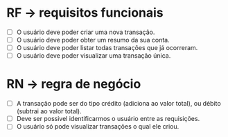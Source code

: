 # RF -> requisitos funcionais

- [ ] O usuário deve poder criar uma nova transação.
- [ ] O usuário deve poder obter um resumo da sua conta.
- [ ] O usuário deve poder listar todas transações que já ocorreram.
- [ ] O usuário deve poder visualizar uma transação única.

# RN -> regra de negócio

- [ ] A transação pode ser do tipo crédito (adiciona ao valor total), ou débito (subtrai ao valor total).
- [ ] Deve ser possivel identificarmos o usuário entre as requisições.
- [ ] O usuário só pode visualizar transações o qual ele criou.
